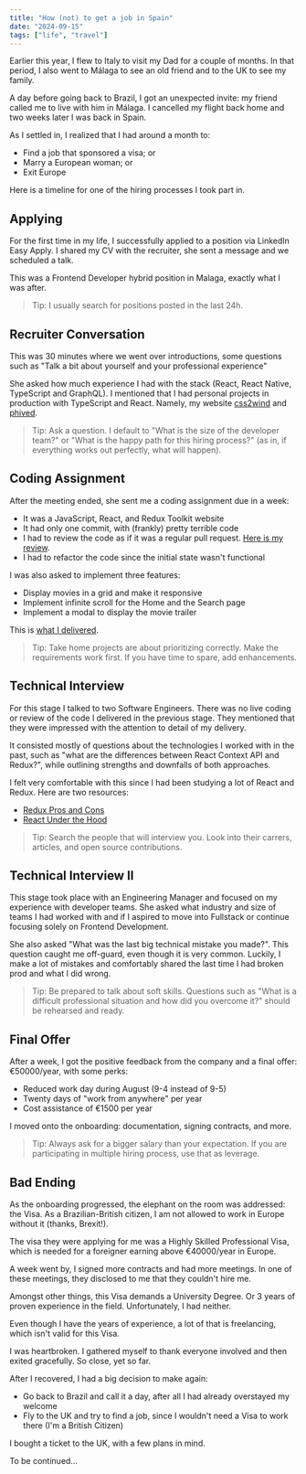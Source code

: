 ```yaml
---
title: "How (not) to get a job in Spain"
date: "2024-09-15"
tags: ["life", "travel"]
---
```


Earlier this year, I flew to Italy to visit my Dad for a couple of months. In that period, I also went to Málaga to see an old friend and to the UK to see my family.

A day before going back to Brazil, I got an unexpected invite: my friend called me to live with him in Málaga. I cancelled my flight back home and two weeks later I was back in Spain.

As I settled in, I realized that I had around a month to:

- Find a job that sponsored a visa; or
- Marry a European woman; or
- Exit Europe

Here is a timeline for one of the hiring processes I took part in.

## Applying

For the first time in my life, I successfully applied to a position via LinkedIn Easy Apply. I shared my CV with the recruiter, she sent a message and we scheduled a talk.

This was a Frontend Developer hybrid position in Malaga, exactly what I was after.

> Tip: I usually search for positions posted in the last 24h.

## Recruiter Conversation

This was 30 minutes where we went over introductions, some questions such as "Talk a bit about yourself and your professional experience"

She asked how much experience I had with the stack (React, React Native, TypeScript and GraphQL). I mentioned that I had personal projects in production with TypeScript and React. Namely, my website [css2wind](https://css2wind.com) and [phived](https://phived.com).

> Tip: Ask a question. I default to "What is the size of the developer team?" or "What is the happy path for this hiring process?" (as in, if everything works out perfectly, what will happen).

## Coding Assignment

After the meeting ended, she sent me a coding assignment due in a week:

- It was a JavaScript, React, and Redux Toolkit website
- It had only one commit, with (frankly) pretty terrible code
- I had to review the code as if it was a regular pull request. [Here is my review](https://gist.github.com/LukeberryPi/2833f7f21e2cb102c43bc6406db17749).
- I had to refactor the code since the initial state wasn't functional

I was also asked to implement three features:

- Display movies in a grid and make it responsive
- Implement infinite scroll for the Home and the Search page
- Implement a modal to display the movie trailer

This is [what I delivered](https://luke-berry-movieland.vercel.app).

> Tip: Take home projects are about prioritizing correctly. Make the requirements work first. If you have time to spare, add enhancements.

## Technical Interview

For this stage I talked to two Software Engineers. There was no live coding or review of the code I delivered in the previous stage. They mentioned that they were impressed with the attention to detail of my delivery.

It consisted mostly of questions about the technologies I worked with in the past, such as "what are the differences between React Context API and Redux?", while outlining strengths and downfalls of both approaches.

I felt very comfortable with this since I had been studying a lot of React and Redux. Here are two resources:

- [Redux Pros and Cons](https://www.reddit.com/r/reactjs/comments/1aiol7c/comment/kow7lbq/?utm_source=share&utm_medium=web3x&utm_name=web3xcss&utm_term=1&utm_content=share_button)
- [React Under the Hood](https://www.youtube.com/watch?v=i793Qm6kv3U&pp=ygUUcmVhY3QgdW5kZXIgdGhlIGhvb2Q%3D)

> Tip: Search the people that will interview you. Look into their carrers, articles, and open source contributions.

## Technical Interview II

This stage took place with an Engineering Manager and focused on my experience with developer teams. She asked what industry and size of teams I had worked with and if I aspired to move into Fullstack or continue focusing solely on Frontend Development.

She also asked "What was the last big technical mistake you made?". This question caught me off-guard, even though it is very common. Luckily, I make a lot of mistakes and comfortably shared the last time I had broken prod and what I did wrong.

> Tip: Be prepared to talk about soft skills. Questions such as "What is a difficult professional situation and how did you overcome it?" should be rehearsed and ready.

## Final Offer

After a week, I got the positive feedback from the company and a final offer: €50000/year, with some perks:

- Reduced work day during August (9-4 instead of 9-5)
- Twenty days of "work from anywhere" per year
- Cost assistance of €1500 per year

I moved onto the onboarding: documentation, signing contracts, and more.

> Tip: Always ask for a bigger salary than your expectation. If you are participating in multiple hiring process, use that as leverage.

## Bad Ending

As the onboarding progressed, the elephant on the room was addressed: the Visa. As a Brazilian-British citizen, I am not allowed to work in Europe without it (thanks, Brexit!).

The visa they were applying for me was a Highly Skilled Professional Visa, which is needed for a foreigner earning above €40000/year in Europe.

A week went by, I signed more contracts and had more meetings. In one of these meetings, they disclosed to me that they couldn't hire me.

Amongst other things, this Visa demands a University Degree. Or 3 years of proven experience in the field. Unfortunately, I had neither.

Even though I have the years of experience, a lot of that is freelancing, which isn't valid for this Visa.

I was heartbroken. I gathered myself to thank everyone involved and then exited gracefully. So close, yet so far.

After I recovered, I had a big decision to make again:

- Go back to Brazil and call it a day, after all I had already overstayed my welcome
- Fly to the UK and try to find a job, since I wouldn't need a Visa to work there (I'm a British Citizen)

I bought a ticket to the UK, with a few plans in mind.

To be continued...
